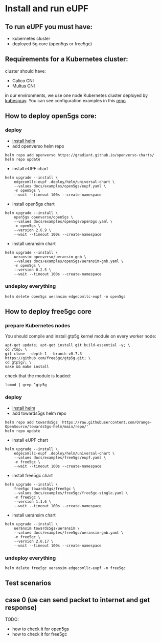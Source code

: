 # Install and run eUPF

## To run eUPF you must have:

- kubernetes cluster
- deployed 5g core (open5gs or free5gc)

## Requirements for a Kubernetes cluster:

cluster should have:

- Calico CNI
- Multus CNI

in our environments, we use one node Kubernetes cluster deployed by [kubespray](https://github.com/kubernetes-sigs/kubespray). You can see configuration examples in this [repo](https://github.com/edgecomllc/ansible)

## How to deploy open5gs core:

### deploy

* [install helm](https://helm.sh/docs/intro/install/)
* add openverso helm repo

```
helm repo add openverso https://gradiant.github.io/openverso-charts/
helm repo update
```

* install eUPF chart

```
helm upgrade --install \
    edgecomllc-eupf .deploy/helm/universal-chart \
    --values docs/examples/open5gs/eupf.yaml \
    -n open5gs \
    --wait --timeout 100s --create-namespace
```

* install open5gs chart

```
helm upgrade --install \
    open5gs openverso/open5gs \
    --values docs/examples/open5gs/open5gs.yaml \
    -n open5gs \
    --version 2.0.9 \
    --wait --timeout 100s --create-namespace
```

* install ueransim chart

```
helm upgrade --install \
    ueransim openverso/ueransim-gnb \
    --values docs/examples/open5gs/ueransim-gnb.yaml \
    -n open5gs \
    --version 0.2.5 \
    --wait --timeout 100s --create-namespace
```

### undeploy everything

```
helm delete open5gs ueransim edgecomllc-eupf -n open5gs
```

## How to deploy free5gc core

### prepare Kubernetes nodes

You should compile and install gtp5g kernel module on every worker node:

```
apt-get update; apt-get install git build-essential -y; \
cd /tmp; \
git clone --depth 1 --branch v0.7.3 https://github.com/free5gc/gtp5g.git; \
cd gtp5g/; \
make && make install
```

check that the module is loaded:

`lsmod | grep ^gtp5g`

### deploy

* [install helm](https://helm.sh/docs/intro/install/)
* add towards5gs helm repo

```
helm repo add towards5gs 'https://raw.githubusercontent.com/Orange-OpenSource/towards5gs-helm/main/repo/'
helm repo update
```

* install eUPF chart

```
helm upgrade --install \
    edgecomllc-eupf .deploy/helm/universal-chart \
    --values docs/examples/free5gc/eupf.yaml \
    -n free5gc \
    --wait --timeout 100s --create-namespace
```

* install free5gc chart

```
helm upgrade --install \
    free5gc towards5gs/free5gc \
    --values docs/examples/free5gc/free5gc-single.yaml \
    -n free5gc \
    --version 1.1.6 \
    --wait --timeout 100s --create-namespace
```

* install ueransim chart

```
helm upgrade --install \
    ueransim towards5gs/ueransim \
    --values docs/examples/free5gc/ueransim-gnb.yaml \
    -n free5gc \
    --version 2.0.17 \
    --wait --timeout 100s --create-namespace
```

### undeploy everything

```
helm delete free5gc ueransim edgecomllc-eupf -n free5gc
```

## Test scenarios

## case 0 (ue can send packet to internet and get response)

TODO:
- how to check it for open5gs
- how to check it for free5gc
